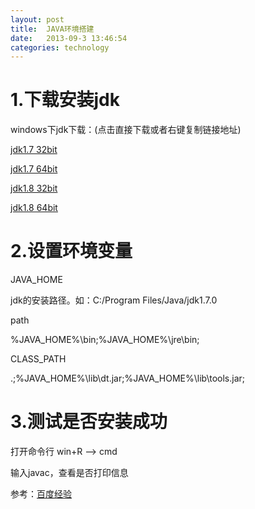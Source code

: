```yaml
---
layout: post
title:  JAVA环境搭建
date:   2013-09-3 13:46:54
categories: technology
---
```


# 1.下载安装jdk #

windows下jdk下载：(点击直接下载或者右键复制链接地址)
	
[jdk1.7 32bit](http://download.oracle.com/otn-pub/java/jdk/7u79-b15/jdk-7u79-windows-i586.exe)

[jdk1.7 64bit](http://download.oracle.com/otn-pub/java/jdk/7u79-b15/jdk-7u79-windows-x64.exe)

[jdk1.8 32bit](http://download.oracle.com/otn-pub/java/jdk/8u60-b27/jdk-8u60-windows-i586.exe)

[jdk1.8 64bit](http://download.oracle.com/otn-pub/java/jdk/8u60-b27/jdk-8u60-windows-x64.exe)

# 2.设置环境变量 #

JAVA_HOME

jdk的安装路径。如：C:/Program Files/Java/jdk1.7.0

path

%JAVA_HOME%\bin;%JAVA_HOME%\jre\bin;

CLASS_PATH

.;%JAVA_HOME%\lib\dt.jar;%JAVA_HOME%\lib\tools.jar;


# 3.测试是否安装成功 #

打开命令行 win+R --> cmd

输入javac，查看是否打印信息

参考：[百度经验](http://jingyan.baidu.com/article/f96699bb8b38e0894e3c1bef.html)